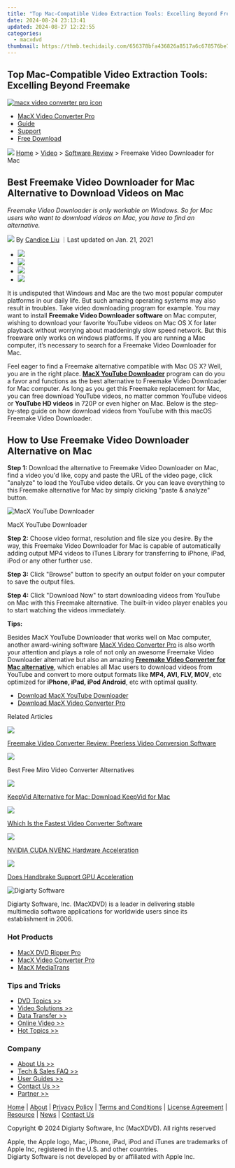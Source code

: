 ```yaml
---
title: "Top Mac-Compatible Video Extraction Tools: Excelling Beyond Freemake"
date: 2024-08-24 23:13:41
updated: 2024-08-27 12:22:55
categories:
  - macxdvd
thumbnail: https://thmb.techidaily.com/656378bfa436826a8517a6c678576be78969ead53968b002df8bcb5d506324cf.jpg
---
```


## Top Mac-Compatible Video Extraction Tools: Excelling Beyond Freemake

[![macx video converter pro icon](https://www.macxdvd.com/mac-dvd-video-converter-how-to/../image-style/new-seo/icon11.png)](https://tools.techidaily.com/macxdvd/products/)

* [MacX Video Converter Pro](https://tools.techidaily.com/macxdvd/products/)
* [Guide](https://tools.techidaily.com/macxdvd/products/)
* [Support](https://tools.techidaily.com/macxdvd/products/)
* [Free Download](https://tools.techidaily.com/macxdvd/products/)



![](https://www.macxdvd.com/mac-dvd-video-converter-how-to/../image-style/new-seo/icon7.png) [Home](https://tools.techidaily.com/macxdvd/products/) \> [Video](https://tools.techidaily.com/macxdvd/products/) \> [Software Review](https://tools.techidaily.com/macxdvd/products/) \> Freemake Video Downloader for Mac

## Best Freemake Video Downloader for Mac Alternative to Download Videos on Mac



_Freemake Video Downloader is only workable on Windows. So for Mac users who want to download videos on Mac, you have to find an alternative._ 

![](https://www.macxdvd.com/mac-dvd-video-converter-how-to/../image-style/new-seo/icon6.png) By [Candice Liu](https://tools.techidaily.com/macxdvd/products/) ｜Last updated on Jan. 21, 2021

* [![](https://www.macxdvd.com/mac-dvd-video-converter-how-to/../image-style/new-seo/share-fa.jpg)](https://www.facebook.com/sharer/sharer.php?u=https://www.macxdvd.com/mac-dvd-video-converter-how-to/download-freemake-video-downloader-for-mac-alternative.htm)
* [![](https://www.macxdvd.com/mac-dvd-video-converter-how-to/../image-style/new-seo/share-tw.jpg)](https://twitter.com/intent/tweet?url=https://www.macxdvd.com/mac-dvd-video-converter-how-to/download-freemake-video-downloader-for-mac-alternative.htm)
* [![](https://www.macxdvd.com/mac-dvd-video-converter-how-to/../image-style/new-seo/share-email.jpg)](https://www.macxdvd.com/mac-dvd-video-converter-how-to/mailto:info@example.com?&subject=&body=https://www.macxdvd.com/mac-dvd-video-converter-how-to/download-freemake-video-downloader-for-mac-alternative.htm)
* [![](https://www.macxdvd.com/mac-dvd-video-converter-how-to/../image-style/new-seo/share-in.jpg)](https://www.linkedin.com/shareArticle?mini=true&url=https://www.macxdvd.com/mac-dvd-video-converter-how-to/download-freemake-video-downloader-for-mac-alternative.htm&title=&summary=https://www.macxdvd.com/mac-dvd-video-converter-how-to/download-freemake-video-downloader-for-mac-alternative.htm&source=)

It is undisputed that Windows and Mac are the two most popular computer platforms in our daily life. But such amazing operating systems may also result in troubles. Take video downloading program for example. You may want to install **Freemake Video Downloader software** on Mac computer, wishing to download your favorite YouTube videos on Mac OS X for later playback without worrying about maddeningly slow speed network. But this freeware only works on windows platforms. If you are running a Mac computer, it’s necessary to search for a Freemake Video Downloader for Mac. 

Feel eager to find a Freemake alternative compatible with Mac OS X? Well, you are in the right place. [**MacX YouTube Downloader**](https://tools.techidaily.com/macxdvd/products/) program can do you a favor and functions as the best alternative to Freemake Video Downloader for Mac computer. As long as you get this Freemake replacement for Mac, you can free download YouTube videos, no matter common YouTube videos or **YouTube HD videos** in 720P or even higher on Mac. Below is the step-by-step guide on how download videos from YouTube with this macOS Freemake Video Downloader. 

## How to Use Freemake Video Downloader Alternative on Mac 

**Step 1:** Download the alternative to Freemake Video Downloader on Mac, find a video you'd like, copy and paste the URL of the video page, click "analyze" to load the YouTube video details. Or you can leave everything to this Freemake alternative for Mac by simply clicking "paste & analyze" button. 

![MacX YouTube Downloader](https://www.macxdvd.com/mac-dvd-video-converter-how-to/article-image/myd-zxh-052401.jpg) 

MacX YouTube Downloader

**Step 2:** Choose video format, resolution and file size you desire. By the way, this Freemake Video Downloader for Mac is capable of automatically adding output MP4 videos to iTunes Library for transferring to iPhone, iPad, iPod or any other further use.

**Step 3:** Click "Browse" button to specify an output folder on your computer to save the output files.

**Step 4:** Click "Download Now" to start downloading videos from YouTube on Mac with this Freemake alternative. The built-in video player enables you to start watching the videos immediately.

**Tips:**

Besides MacX YouTube Downloader that works well on Mac computer, another award-wining software [MacX Video Converter Pro](https://tools.techidaily.com/macxdvd/products/) is also worth your attention and plays a role of not only an awesome Freemake Video Downloader alternative but also an amazing [**Freemake Video Converter for Mac alternative**](https://tools.techidaily.com/macxdvd/products/), which enables all Mac users to download videos from YouTube and convert to more output formats like **MP4, AVI, FLV, MOV**, etc optimized for **iPhone, iPad, iPod Android**, etc with optimal quality. 

* [Download MacX YouTube Downloader](https://tools.techidaily.com/macxdvd/products/)
* [Download MacX Video Converter Pro](https://tools.techidaily.com/macxdvd/products/)



Related Articles

![](https://www.macxdvd.com/mac-dvd-video-converter-how-to/../image-style/new-seo/pic7.jpg)

[Freemake Video Converter Review: Peerless Video Conversion Software](https://tools.techidaily.com/macxdvd/products/) 

![](https://www.macxdvd.com/mac-dvd-video-converter-how-to/../image-style/new-seo/pic6.jpg)

 Best Free Miro Video Converter Alternatives 

![](https://www.macxdvd.com/mac-dvd-video-converter-how-to/../image-style/new-seo/pic5.jpg)

[KeepVid Alternative for Mac: Download KeepVid for Mac](https://tools.techidaily.com/macxdvd/products/) 

![](https://www.macxdvd.com/mac-dvd-video-converter-how-to/../image-style/new-seo/pic4.jpg)

[Which Is the Fastest Video Converter Software](https://tools.techidaily.com/macxdvd/products/) 

![](https://www.macxdvd.com/mac-dvd-video-converter-how-to/../image-style/new-seo/pic3.jpg)

[NVIDIA CUDA NVENC Hardware Acceleration](https://tools.techidaily.com/macxdvd/products/) 

![](https://www.macxdvd.com/mac-dvd-video-converter-how-to/../image-style/new-seo/pic2.jpg)

[Does Handbrake Support GPU Acceleration](https://tools.techidaily.com/macxdvd/products/) 



![Digiarty Software](https://www.macxdvd.com/mac-dvd-video-converter-how-to/../icon/logo.png) 

Digiarty Software, Inc. (MacXDVD) is a leader in delivering stable multimedia software applications for worldwide users since its establishment in 2006.

### Hot Products

* [MacX DVD Ripper Pro](https://tools.techidaily.com/macxdvd/products/)
* [MacX Video Converter Pro](https://tools.techidaily.com/macxdvd/products/)
* [MacX MediaTrans](https://tools.techidaily.com/macxdvd/products/)

### Tips and Tricks

* [DVD Topics >>](https://tools.techidaily.com/macxdvd/products/)
* [Video Solutions >>](https://tools.techidaily.com/macxdvd/products/)
* [Data Transfer >>](https://tools.techidaily.com/macxdvd/products/)
* [Online Video >>](https://tools.techidaily.com/macxdvd/products/)
* [Hot Topics >>](https://tools.techidaily.com/macxdvd/products/)

### Company

* [About Us >>](https://tools.techidaily.com/macxdvd/products/)
* [Tech & Sales FAQ >>](https://tools.techidaily.com/macxdvd/products/)
* [User Guides >>](https://tools.techidaily.com/macxdvd/products/)
* [Contact Us >>](https://tools.techidaily.com/macxdvd/products/)
* [Partner >>](https://tools.techidaily.com/macxdvd/products/)



[Home](https://tools.techidaily.com/macxdvd/products/) | [About](https://tools.techidaily.com/macxdvd/products/) | [Privacy Policy](https://tools.techidaily.com/macxdvd/products/) | [Terms and Conditions](https://tools.techidaily.com/macxdvd/products/) | [License Agreement](https://tools.techidaily.com/macxdvd/products/) | [Resource](https://tools.techidaily.com/macxdvd/products/) | [News](https://tools.techidaily.com/macxdvd/products/) | [Contact Us](https://tools.techidaily.com/macxdvd/products/)

Copyright © 2024 Digiarty Software, Inc (MacXDVD). All rights reserved

Apple, the Apple logo, Mac, iPhone, iPad, iPod and iTunes are trademarks of Apple Inc, registered in the U.S. and other countries.  
Digiarty Software is not developed by or affiliated with Apple Inc.

<ins class="adsbygoogle"
     style="display:block"
     data-ad-format="autorelaxed"
     data-ad-client="ca-pub-7571918770474297"
     data-ad-slot="1223367746"></ins>



<ins class="adsbygoogle"
     style="display:block"
     data-ad-client="ca-pub-7571918770474297"
     data-ad-slot="8358498916"
     data-ad-format="auto"
     data-full-width-responsive="true"></ins>
